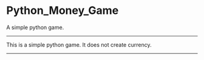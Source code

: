 # Python_Money_Game
A simple python game.
***
This is a simple python game. It does not create currency.
***

